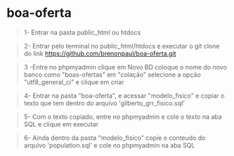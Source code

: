 # boa-oferta

>1- Entrar na pasta public_html ou htdocs

>2- Entrar pelo terminal no public_html/htdocs e executar o git clone do link https://github.com/brenonpaul/boa-oferta.git

> 3 -Entre no phpmyadmin clique em Novo BD coloque o nome do novo banco como "boas-ofertas" em "colação" selecione a opção "utf8_general_ci" e clique em criar

> 4- Entrar na pasta "boa-oferta", e acessar "modelo_fisico" e copiar o texto que tem dentro do arquivo 'gilberto_grr_fisico.sql'

> 5- Com o texto copiado, entre no phpmyadmin e cole o texto na aba SQL e clique em executar

> 6- Ainda dentro da pasta "modelo_fisico" copie o conteudo do arquivo 'population.sql' e cole no phpmyadmin na aba SQL

